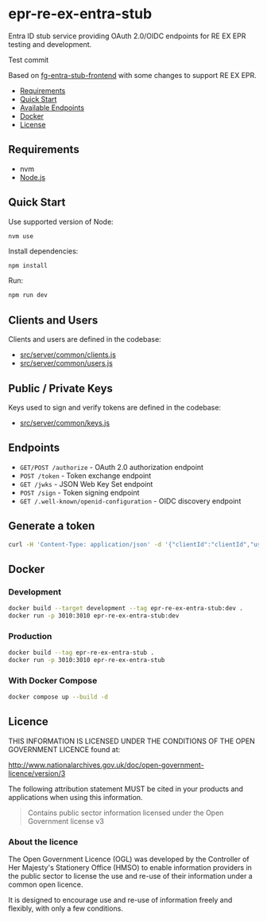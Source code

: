# epr-re-ex-entra-stub

Entra ID stub service providing OAuth 2.0/OIDC endpoints for RE EX EPR testing and development.

Test commit

Based on [fg-entra-stub-frontend](https://github.com/DEFRA/fg-entra-stub-frontend) with some changes to support RE EX EPR.

- [Requirements](#requirements)
- [Quick Start](#quick-start)
- [Available Endpoints](available-endpoints)
- [Docker](#docker)
- [License](#license)

## Requirements

- nvm
- [Node.js](http://nodejs.org/)

## Quick Start

Use supported version of Node:

```
nvm use
```

Install dependencies:

```bash
npm install
```

Run:

```bash
npm run dev
```

## Clients and Users

Clients and users are defined in the codebase:

- [src/server/common/clients.js](src/server/common/clients.js)
- [src/server/common/users.js](src/server/common/users.js)

## Public / Private Keys

Keys used to sign and verify tokens are defined in the codebase:

- [src/server/common/keys.js](src/server/common/keys.js)

## Endpoints

- `GET/POST /authorize` - OAuth 2.0 authorization endpoint
- `POST /token` - Token exchange endpoint
- `GET /jwks` - JSON Web Key Set endpoint
- `POST /sign` - Token signing endpoint
- `GET /.well-known/openid-configuration` - OIDC discovery endpoint

## Generate a token

```sh
curl -H 'Content-Type: application/json' -d '{"clientId":"clientId","username":"ea@test.gov.uk"}' http://localhost:3010/sign
```

## Docker

### Development

```bash
docker build --target development --tag epr-re-ex-entra-stub:dev .
docker run -p 3010:3010 epr-re-ex-entra-stub:dev
```

### Production

```bash
docker build --tag epr-re-ex-entra-stub .
docker run -p 3010:3010 epr-re-ex-entra-stub
```

### With Docker Compose

```bash
docker compose up --build -d
```

## Licence

THIS INFORMATION IS LICENSED UNDER THE CONDITIONS OF THE OPEN GOVERNMENT LICENCE found at:

<http://www.nationalarchives.gov.uk/doc/open-government-licence/version/3>

The following attribution statement MUST be cited in your products and applications when using this information.

> Contains public sector information licensed under the Open Government license v3

### About the licence

The Open Government Licence (OGL) was developed by the Controller of Her Majesty's Stationery Office (HMSO) to enable
information providers in the public sector to license the use and re-use of their information under a common open
licence.

It is designed to encourage use and re-use of information freely and flexibly, with only a few conditions.
